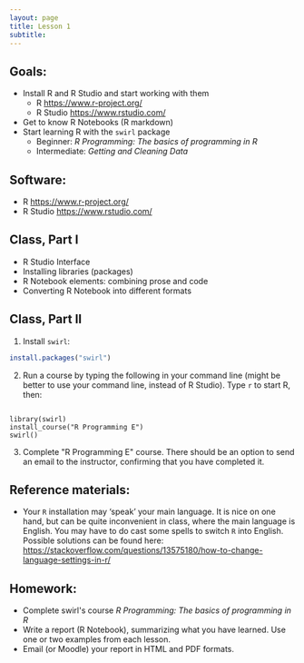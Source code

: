 ```yaml
---
layout: page
title: Lesson 1
subtitle: 
---
```


## Goals:

* Install R and R Studio and start working with them
	* R <https://www.r-project.org/> 
	* R Studio <https://www.rstudio.com/>
* Get to know R Notebooks (R markdown)
* Start learning R with the `swirl` package
	* Beginner: *R Programming: The basics of programming in R*
	* Intermediate: *Getting and Cleaning Data* 

## Software:

* R <https://www.r-project.org/> 
* R Studio <https://www.rstudio.com/>

## Class, Part I

* R Studio Interface
* Installing libraries (packages)
* R Notebook elements: combining prose and code
* Converting R Notebook into different formats

### 

## Class, Part II

1. Install `swirl`:

``` r
install.packages("swirl")
```

2. Run a course by typing the following in your command line (might be better to use your command line, instead of R Studio). Type `r` to start R, then:

```

library(swirl)
install_course("R Programming E")
swirl()
```

3. Complete "R Programming E" course. There should be an option to send an email to the instructor, confirming that you have completed it.


## Reference materials:

* Your `R` installation may ‘speak’ your main language. It is nice on one hand, but can be quite inconvenient in class, where the main language is English. You may have to do cast some spells to switch `R` into English. Possible solutions can be found here: <https://stackoverflow.com/questions/13575180/how-to-change-language-settings-in-r/>


## Homework:

* Complete swirl's course *R Programming: The basics of programming in R*
* Write a report (R Notebook), summarizing what you have learned. Use one or two examples from each lesson.
* Email (or Moodle) your report in HTML and PDF formats. 

